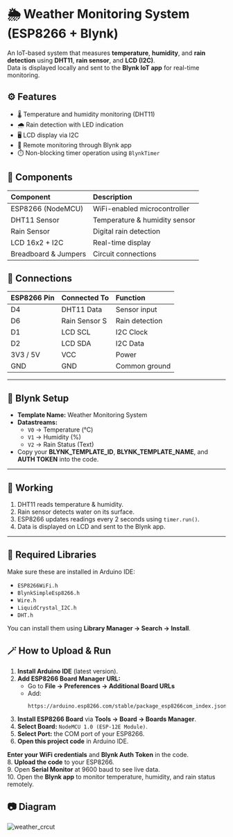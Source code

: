 # 🌦️ Weather Monitoring System (ESP8266 + Blynk)

An IoT-based system that measures **temperature**, **humidity**, and **rain detection** using **DHT11**, **rain sensor**, and **LCD (I2C)**.  
Data is displayed locally and sent to the **Blynk IoT app** for real-time monitoring.



## ⚙️ Features
- 🌡️ Temperature and humidity monitoring (DHT11)  
- 🌧️ Rain detection with LED indication  
- 🖥️ LCD display via I2C  
- 📱 Remote monitoring through Blynk app  
- ⏱️ Non-blocking timer operation using `BlynkTimer`



## 🧩 Components

| Component | Description |
|:--|:--|
| ESP8266 (NodeMCU) | WiFi-enabled microcontroller |
| DHT11 Sensor | Temperature & humidity sensor |
| Rain Sensor | Digital rain detection |
| LCD 16x2 + I2C | Real-time display |
| Breadboard & Jumpers | Circuit connections |



## 🔌 Connections

| ESP8266 Pin | Connected To | Function |
|:--|:--|:--|
| D4 | DHT11 Data | Sensor input |
| D6 | Rain Sensor S | Rain detection |
| D1 | LCD SCL | I2C Clock |
| D2 | LCD SDA | I2C Data |
| 3V3 / 5V | VCC | Power |
| GND | GND | Common ground |

---

## 📱 Blynk Setup

- **Template Name:** Weather Monitoring System  
- **Datastreams:**
  - `V0` → Temperature (°C)
  - `V1` → Humidity (%)
  - `V2` → Rain Status (Text)
- Copy your **BLYNK_TEMPLATE_ID**, **BLYNK_TEMPLATE_NAME**, and **AUTH TOKEN** into the code.

---

## 🧠 Working

1. DHT11 reads temperature & humidity.  
2. Rain sensor detects water on its surface.  
3. ESP8266 updates readings every 2 seconds using `timer.run()`.  
4. Data is displayed on LCD and sent to the Blynk app.  

---

## 🧰 Required Libraries

Make sure these are installed in Arduino IDE:  
- `ESP8266WiFi.h`  
- `BlynkSimpleEsp8266.h`  
- `Wire.h`  
- `LiquidCrystal_I2C.h`  
- `DHT.h`

You can install them using **Library Manager → Search → Install**.



## 🪄 How to Upload & Run

1. **Install Arduino IDE** (latest version).  
2. **Add ESP8266 Board Manager URL:**
   - Go to **File → Preferences → Additional Board URLs**
   - Add:  
     ```
     https://arduino.esp8266.com/stable/package_esp8266com_index.json
     ```
3. **Install ESP8266 Board** via **Tools → Board → Boards Manager**.  
4. **Select Board:** `NodeMCU 1.0 (ESP-12E Module)`.  
5. **Select Port:** the COM port of your ESP8266.  
6. **Open this project code** in Arduino IDE.  

**Enter your WiFi credentials** and **Blynk Auth Token** in the code.  
8. **Upload the code** to your ESP8266.  
9. Open **Serial Monitor** at 9600 baud to see live data.  
10. Open the **Blynk app** to monitor temperature, humidity, and rain status remotely.



## 📷 Diagram
 ![weather_crcut](https://github.com/user-attachments/assets/9e7ed743-3848-44fb-af86-5cd6a80be719)

